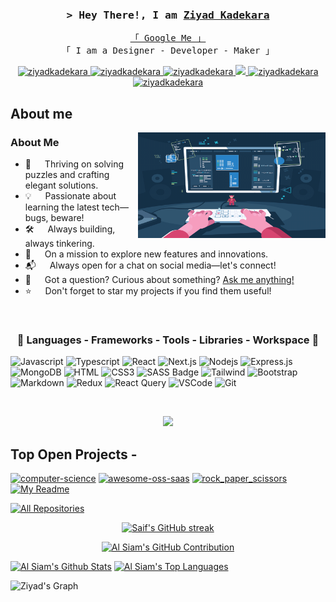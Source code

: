 
<!-- Intro  -->
<h3 align="center">
        <samp>&gt; Hey There!, I am
                <b><a target="_blank" href="https://ziyadkadekara.com">Ziyad Kadekara</a></b>
        </samp>
</h3>


<p align="center"> 
  <samp>
    <a href="https://www.google.com/search?q=Ziyad+K">「 Google Me 」</a>
    <br>
    「 I am a Designer - Developer - Maker 」
    <br>
  </samp>
</p>

<p align="center">
 <a href="https://ziyadkadekara.com" target="blank">
  <img src="https://img.shields.io/badge/Website-DC143C?style=for-the-badge&logo=medium&logoColor=white" alt="ziyadkadekara" />
 </a>
 <a href="https://linkedin.com/in/ziyadkadekara" target="_blank">
  <img src="https://img.shields.io/badge/LinkedIn-0077B5?style=for-the-badge&logo=linkedin&logoColor=white" alt="ziyadkadekara"/>
 </a>
  <a href="https://dev.to/ziyadkadekara" target="_blank">
  <img src="https://img.shields.io/badge/dev.to-0A0A0A?style=for-the-badge&logo=dev.to&logoColor=white" alt="ziyadkadekara" />
 </a>  
 <a href="https://twitter.com/ZiyadKadekara" target="_blank">
  <img src="https://img.shields.io/badge/Twitter-1DA1F2?style=for-the-badge&logo=twitter&logoColor=white" />
 </a>
 <a href="https://instagram.com/ziyadkadekara" target="_blank">
  <img src="https://img.shields.io/badge/Instagram-fe4164?style=for-the-badge&logo=instagram&logoColor=white" alt="ziyadkadekara" />
 </a> 
 <a href="https://exercism.org/profiles/ziyadkadekara" target="_blank">
  <img src="https://img.shields.io/badge/Exercism-009CAB?&style=for-the-badge&logo=exercism&logoColor=white" alt="ziyadkadekara"  />
  </a> 
</p>


<!-- About Section -->
 ## About me
 
<p>
 <img align="right" width="300" src="coder.webp" alt="Coding gif" />
  
### About Me
- 🎯 &emsp; Thriving on solving puzzles and crafting elegant solutions.
- 💡 &emsp; Passionate about learning the latest tech—bugs, beware!
- 🛠️ &emsp; Always building, always tinkering.
- 🚀 &emsp; On a mission to explore new features and innovations.
- 📬 &emsp; Always open for a chat on social media—let's connect!
- 💭 &emsp; Got a question? Curious about something? [Ask me anything!](https://github.com/ziyadkadekara/ziyadkadekara/issues)
- ⭐ &emsp; Don't forget to star my projects if you find them useful!

</p>
<br/>

<h3 align="center" > 🚀 Languages - Frameworks - Tools - Libraries - Workspace 🚀</h3>

![Javascript](https://img.shields.io/badge/Javascript-F0DB4F?style=for-the-badge&labelColor=black&logo=javascript&logoColor=F0DB4F)
![Typescript](https://img.shields.io/badge/Typescript-007acc?style=for-the-badge&labelColor=black&logo=typescript&logoColor=007acc)
![React](https://img.shields.io/badge/-React-61DBFB?style=for-the-badge&labelColor=black&logo=react&logoColor=61DBFB)
![Next.js](https://img.shields.io/badge/next.js-000000?style=for-the-badge&logo=nextdotjs&logoColor=white)
![Nodejs](https://img.shields.io/badge/Nodejs-3C873A?style=for-the-badge&labelColor=black&logo=node.js&logoColor=3C873A)
![Express.js](https://img.shields.io/badge/Express.js-000000?style=for-the-badge&logo=express&logoColor=white)
![MongoDB](https://img.shields.io/badge/MongoDB-4EA94B?style=for-the-badge&logo=mongodb&logoColor=white)
![HTML](https://img.shields.io/badge/HTML5-E34F26?style=for-the-badge&logo=html5&logoColor=white)
![CSS3](https://img.shields.io/badge/CSS3-1572B6?style=for-the-badge&logo=css3&logoColor=white)
![SASS Badge](https://img.shields.io/badge/Sass-CC6699?style=for-the-badge&logo=sass&logoColor=white)
![Tailwind](https://img.shields.io/badge/Tailwind_CSS-092749?style=for-the-badge&logo=tailwindcss&logoColor=06B6D4&labelColor=000000)
![Bootstrap](https://img.shields.io/badge/Bootstrap-563D7C?style=for-the-badge&logo=bootstrap&logoColor=white)
![Markdown](https://img.shields.io/badge/Markdown-000000?style=for-the-badge&logo=markdown&logoColor=white)
![Redux](https://img.shields.io/badge/Redux-593D88?style=for-the-badge&logo=redux&logoColor=white)
![React Query](https://img.shields.io/badge/-React_Query-FF4154?style=for-the-badge&logo=react%20query&logoColor=white)
![VSCode](https://img.shields.io/badge/Visual_Studio-0078d7?style=for-the-badge&logo=visual%20studio&logoColor=white)
![Git](https://img.shields.io/badge/Git-F05032?style=for-the-badge&logo=git&logoColor=white)

<br/>


<p align="center">
    <img src="https://skillicons.dev/icons?i=javascript,dart,flutter,python,firebase,bootstrap,html,css,vscode,figma,git,js,cs,php,mysql,github,gitlab,vscode,visualstudio,windows,ubuntu" 

 </p>
 
## Top Open Projects -
[![computer-science](https://github-readme-stats.vercel.app/api/pin/?username=ziyadkadekara&repo=computer-science&border_color=7F3FBF&bg_color=0D1117&title_color=C9D1D9&text_color=8B949E&icon_color=7F3FBF)](https://github.com/ziyadkadekara/computer-science)
[![awesome-oss-saas](https://github-readme-stats.vercel.app/api/pin/?username=ziyadkadekara&repo=awesome-oss-saas&border_color=7F3FBF&bg_color=0D1117&title_color=C9D1D9&text_color=8B949E&icon_color=7F3FBF)](https://github.com/ziyadkadekara/awesome-oss-saas)
[![rock_paper_scissors](https://github-readme-stats.vercel.app/api/pin/?username=ziyadkadekara&repo=rock_paper_scissors&border_color=7F3FBF&bg_color=0D1117&title_color=C9D1D9&text_color=8B949E&icon_color=7F3FBF)](https://github.com/ziyadkadekara/rock_paper_scissors)
[![My Readme](https://github-readme-stats.vercel.app/api/pin/?username=ziyadkadekara&repo=ziyadkadekara&border_color=7F3FBF&bg_color=0D1117&title_color=C9D1D9&text_color=8B949E&icon_color=7F3FBF)](https://github.com/ziyadkadekara/ziyadkadekara)

<p align="left">
  <a href="https://github.com/ziyadkadekara?tab=repositories" target="_blank"><img alt="All Repositories" title="All Repositories" src="https://img.shields.io/badge/-All%20Repos-2962FF?style=for-the-badge&logo=koding&logoColor=white"/></a>
</p>



<p align="center">
  <a href="https://github.com/ziyadkadekara">
    <img src="https://github-readme-streak-stats.herokuapp.com/?user=ziyadkadekara&theme=radical&border=7F3FBF&background=0D1117" alt="Saif's GitHub streak"/>
  </a>
</p>

<p align="center">
  <a href="https://github.com/ziyadkadekara">
    <img src="https://github-profile-summary-cards.vercel.app/api/cards/profile-details?username=ziyadkadekara&theme=radical" alt="Al Siam's GitHub Contribution"/>
  </a>
</p>

<a> 
    <a href="https://github.com/ziyadkadekara"><img alt="Al Siam's Github Stats" src="https://denvercoder1-github-readme-stats.vercel.app/api?username=ziyadkadekara&show_icons=true&count_private=true&theme=react&border_color=7F3FBF&bg_color=0D1117&title_color=F85D7F&icon_color=F8D866" height="192px" width="49.5%"/></a>
  <a href="https://github.com/ziyadkadekara"><img alt="Al Siam's Top Languages" src="https://denvercoder1-github-readme-stats.vercel.app/api/top-langs/?username=ziyadkadekara&langs_count=8&layout=compact&theme=react&border_color=7F3FBF&bg_color=0D1117&title_color=F85D7F&icon_color=F8D866" height="192px" width="49.5%"/></a>
  <br/>
</a>


![Ziyad's Graph](https://github-readme-activity-graph.vercel.app/graph?username=ziyadkadekara&custom_title=Ziyad%20Kadekara's%20GitHub%20Activity%20Graph&bg_color=0D1117&color=7F3FBF&line=7F3FBF&point=7F3FBF&area_color=FFFFFF&title_color=FFFFFF&area=true)
